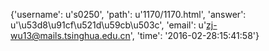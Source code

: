 {'username': u's0250', 'path': u'1170/1170.html', 'answer': u'\u53d8\u91cf\u521d\u59cb\u503c', 'email': u'zj-wu13@mails.tsinghua.edu.cn', 'time': '2016-02-28:15:41:58'}